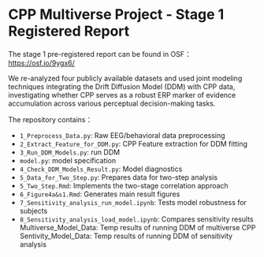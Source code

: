 # CPP Multiverse Project - Stage 1 Registered Report

The stage 1 pre-registered report can be found in OSF：
https://osf.io/9ygx6/

We re-analyzed four publicly available datasets and used joint modeling techniques integrating the Drift Diffusion Model (DDM) with CPP data, investigating whether CPP serves as a robust ERP marker of evidence accumulation across various perceptual decision-making tasks.

The repository contains：
- `1_Preprocess_Data.py`: Raw EEG/behavioral data preprocessing
- `2_Extract_Feature_for_DDM.py`: CPP Feature extraction for DDM fitting
- `3_Run_DDM_Models.py`: run DDM
- `model.py`: model specification
- `4_Check_DDM_Models_Result.py`: Model diagnostics
- `5_Data_for_Two_Step.py`: Prepares data for two-step analysis	
- `5_Two_Step.Rmd`: Implements the two-stage correlation approach
- `6_Figure4a&s1.Rmd`: Generates main result figures	
- `7_Sensitivity_analysis_run_model.ipynb`: Tests model robustness for subjects 
- `8_Sensitivity_analysis_load_model.ipynb`: Compares sensitivity results
Multiverse_Model_Data: Temp results of running DDM of multiverse CPP
Sentivity_Model_Data: Temp results of running DDM of sensitivity analysis


